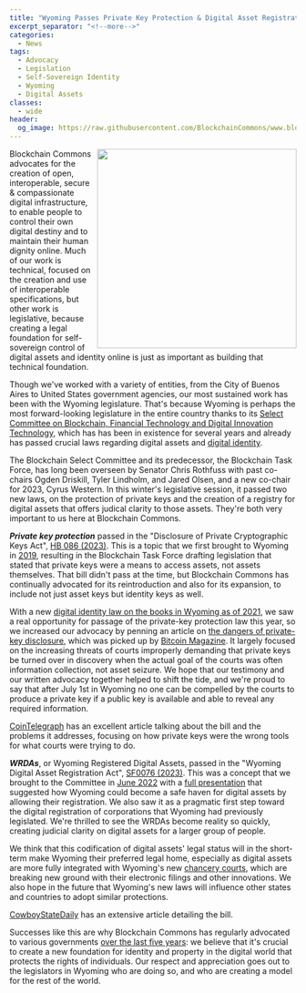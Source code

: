 ```yaml
---
title: "Wyoming Passes Private Key Protection & Digital Asset Registration Laws"
excerpt_separator: "<!--more-->"
categories:
  - News
tags:
  - Advocacy
  - Legislation
  - Self-Sovereign Identity
  - Wyoming
  - Digital Assets
classes:
  - wide
header:
  og_image: https://raw.githubusercontent.com/BlockchainCommons/www.blockchaincommons.com/master/images/posts/legislation.jpeg
---
```


<img src="https://www.blockchaincommons.com/images/wyoming.png" align="right" width="350px">

Blockchain Commons advocates for the creation of open, interoperable, secure & compassionate digital infrastructure, to enable people to control their own digital destiny and to maintain their human dignity online. Much of our work is technical, focused on the creation and use of interoperable specifications, but other work is legislative, because creating a legal foundation for self-sovereign control of digital assets and identity online is just as important as building that technical foundation.

Though we've worked with a variety of entities, from the City of Buenos Aires to United States government agencies, our most sustained work has been with the Wyoming legislature. That's because Wyoming is perhaps the most forward-looking legislature in the entire country thanks to its [Select Committee on Blockchain, Financial Technology and Digital Innovation Technology](https://www.wyoleg.gov/Committees/2023/S19), which has has been in existence for several years and already has passed crucial laws regarding digital assets and [digital identity](https://www.blockchaincommons.com/articles/Principal-Authority/).

The Blockchain Select Committee and its predecessor, the Blockchain Task Force, has long been overseen by Senator Chris Rothfuss with past co-chairs Ogden Driskill, Tyler Lindholm, and Jared Olsen, and a new co-chair for 2023, Cyrus Western. In this winter's legislative session, it passed two new laws, on the protection of private keys and the creation of a registry for digital assets that offers judical clarity to those assets. They're both very important to us here at Blockchain Commons.

***Private key protection*** passed in the "Disclosure of Private Cryptographic Keys Act", [HB 086 (2023)](https://wyoleg.gov/Legislation/2023/HB0086). This is a topic that we first brought to Wyoming in [2019](https://wyoleg.gov/InterimCommittee/2019/S3-20190506Meeting%20Minutes.pdf), resulting in the Blockchain Task Force drafting legislation that stated that private keys were a means to access assets, not assets themselves. That bill didn't pass at the time, but Blockchain Commons has continually advocated for its reintroduction and also for its expansion, to include not just asset keys but identity keys as well.

With a new [digital identity law on the books in Wyoming as of 2021](https://wyoleg.gov/Legislation/2021/SF0039), we saw a real opportunity for passage of the private-key protection law this year, so we increased our advocacy by penning an article on [the dangers of private-key disclosure](https://www.blockchaincommons.com/articles/Private-Key-Disclosure/), which was picked up by [Bitcoin Magazine](https://bitcoinmagazine.com/legal/saving-bitcoin-private-keys-from-courts). It largely focused on the increasing threats of courts improperly demanding that private keys be turned over in discovery when the actual goal of the courts was often information collection, not asset seizure. We hope that our testimony and our written advocacy together helped to shift the tide, and we're proud to say that  after July 1st in Wyoming no one can be compelled by the courts to produce a private key if a public key is available and able to reveal any required information.

[CoinTelegraph](https://cointelegraph.com/news/wyoming-s-private-keys-bill-addresses-growing-threat-to-rights-and-assets) has an excellent article talking about the bill and the problems it addresses, focusing on how private keys were the wrong tools for what courts were trying to do.

***WRDAs***, or Wyoming Registered Digital Assets, passed in the "Wyoming Digital Asset Registration Act", [SF0076 (2023)](https://wyoleg.gov/Legislation/2023/SF0076). This was a concept that we brought to the Committee in [June 2022](https://advocacy.blockchaincommons.com/testimony/bct-2022-001/) with a [full presentation](https://wyoleg.gov/InterimCommittee/2022/S19-2022061408-03WyomingWRDASlides.pdf) that suggested how Wyoming could become a safe haven for digital assets by allowing their registration. We also saw it as a pragmatic first step toward the digital registration of corporations that Wyoming had previously legislated. We're thrilled to see the WRDAs become reality so quickly, creating judicial clarity on digital assets for a larger group of people.

We think that this codification of digital assets' legal status will in the short-term make Wyoming their preferred legal home, especially as digital assets are more fully integrated with Wyoming's new [chancery courts](https://www.wyomingnews.com/wyomingbusinessreport/industry_news/economy_and_labor/state-chancery-court-marks-one-year-of-handling-business-law/article_4d70ca70-7a48-11ed-9742-2feece272735.html), which are breaking new ground with their electronic filings and other innovations. We also hope in the future that Wyoming's new laws will influence other states and countries to adopt similar protections.

[CowboyStateDaily](https://cowboystatedaily.com/2023/01/20/supporters-say-bill-will-help-wyoming-lead-the-nation-in-digital-asset-registration/) has an extensive article detailing the bill.

Successes like this are why Blockchain Commons has regularly advocated to various governments [over the last five years](https://advocacy.blockchaincommons.com/testimony/): we believe that it's crucial to create a new foundation for identity and property in the digital world that protects the rights of individuals. Our respect and appreciation goes out to the legislators in Wyoming who are doing so, and who are creating a model for the rest of the world.
